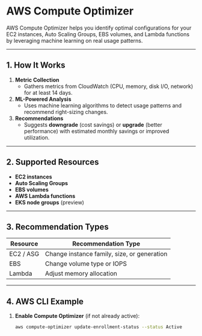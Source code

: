 # AWS Compute Optimizer

AWS Compute Optimizer helps you identify optimal configurations for your EC2 instances, Auto Scaling Groups, EBS volumes, and Lambda functions by leveraging machine learning on real usage patterns.

---

## 1. How It Works

1. **Metric Collection**  
   - Gathers metrics from CloudWatch (CPU, memory, disk I/O, network) for at least 14 days.  
2. **ML-Powered Analysis**  
   - Uses machine learning algorithms to detect usage patterns and recommend right-sizing changes.  
3. **Recommendations**  
   - Suggests **downgrade** (cost savings) or **upgrade** (better performance) with estimated monthly savings or improved utilization.

---

## 2. Supported Resources

- **EC2 instances**  
- **Auto Scaling Groups**  
- **EBS volumes**  
- **AWS Lambda functions**  
- **EKS node groups** (preview)  

---

## 3. Recommendation Types

| Resource           | Recommendation Type                          |
|--------------------|----------------------------------------------|
| EC2 / ASG          | Change instance family, size, or generation  |
| EBS                | Change volume type or IOPS                   |
| Lambda             | Adjust memory allocation                     |

---

## 4. AWS CLI Example

1. **Enable Compute Optimizer** (if not already active):

   ```bash
   aws compute-optimizer update-enrollment-status --status Active
